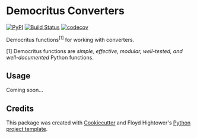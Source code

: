 # Democritus Converters

[![PyPI](https://img.shields.io/pypi/v/democritus-converters.svg)](https://pypi.python.org/pypi/democritus-converters)
[![Build Status](https://travis-ci.com/democritus-project/democritus-converters.svg?branch=master)](https://travis-ci.com/democritus-project/democritus-converters)
[![codecov](https://codecov.io/gh/democritus-project/democritus-converters/branch/master/graph/badge.svg?token=V0WOIXRGMM)](https://codecov.io/gh/democritus-project/democritus-converters)

Democritus functions<sup>[1]</sup> for working with converters.

[1] Democritus functions are <i>simple, effective, modular, well-tested, and well-documented</i> Python functions.

## Usage

Coming soon...

## Credits

This package was created with [Cookiecutter](https://github.com/audreyr/cookiecutter) and Floyd Hightower's [Python project template](https://github.com/fhightower-templates/python-project-template).
